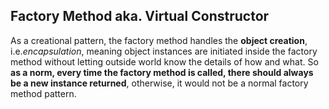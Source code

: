 ## Factory Method aka. Virtual Constructor
As a creational pattern, the factory method handles the **object creation**, i.e.*encapsulation*, meaning object instances are initiated inside the factory method without letting outside world know the details of how and what. So **as a norm, every time the factory method is called, there should always be a new instance returned**, otherwise, it would not be a normal factory method pattern.
